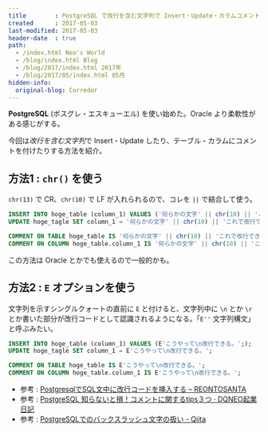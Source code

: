 ```yaml
---
title        : PostgreSQL で改行を含む文字列で Insert・Update・カラムコメントを付ける
created      : 2017-05-03
last-modified: 2017-05-03
header-date  : true
path:
  - /index.html Neo's World
  - /blog/index.html Blog
  - /blog/2017/index.html 2017年
  - /blog/2017/05/index.html 05月
hidden-info:
  original-blog: Corredor
---
```


**PostgreSQL** (ポスグレ・エスキューエル) を使い始めた。Oracle より柔軟性がある感じがする。

今回は*改行を含む文字列*で Insert・Update したり、テーブル・カラムにコメントを付けたりする方法を紹介。

## 方法1 : `chr()` を使う

`chr(13)` で CR、`chr(10)` で LF が入れられるので、コレを `||` で結合して使う。

```sql
INSERT INTO hoge_table (column_1) VALUES ('何らかの文字' || chr(10) || 'これで改行できる');
UPDATE hoge_tagle SET column_1 = '何らかの文字' || chr(10) || 'これで改行できる';

COMMENT ON TABLE hoge_table IS '何らかの文字' || chr(10) || 'これで改行できる';
COMMENT ON COLUMN hoge_table.column_1 IS '何らかの文字' || chr(10) || 'これで改行できる';
```

この方法は Oracle とかでも使えるので一般的かも。

## 方法2 : `E` オプションを使う

文字列を示すシングルクォートの直前に `E` と付けると、文字列中に `\n` とか `\r` とか書いた部分が改行コードとして認識されるようになる。「`E''` 文字列構文」と呼ぶみたい。

```sql
INSERT INTO hoge_table (column_1) VALUES (E'こうやって\n改行できる。';);
UPDATE hoge_tagle SET column_1 = E'こうやって\n改行できる。';

COMMENT ON TABLE hoge_table IS E'こうやって\n改行できる。';
COMMENT ON COLUMN hoge_table.column_1 IS E'こうやって\n改行できる。';
```

- 参考 : [PostgresqlでSQL文中に改行コードを挿入する – REONTOSANTA](http://knowledge.reontosanta.com/archives/303)
- 参考 : [PostgreSQL 知らないと損！コメントに関するtips３つ · DQNEO起業日記](http://dqn.sakusakutto.jp/2011/12/postgresql-comment.html)
- 参考 : [PostgreSQLでのバックスラッシュ文字の扱い - Qiita](http://qiita.com/namutaka/items/684d1f1950db4dc24d62)
